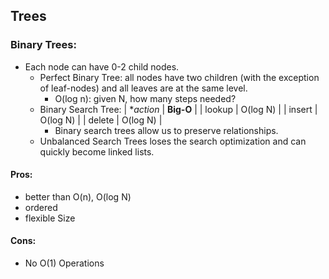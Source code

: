 ## Trees

### Binary Trees:
* Each node can have 0-2 child nodes.
  * Perfect Binary Tree: all nodes have two children (with the exception of leaf-nodes) and all leaves are at the same level.
    * O(log n): given N, how many steps needed?
  * Binary Search Tree:
    | **action* | **Big-O** |
    | lookup    | O(log N) |
    | insert    | O(log N) |
    | delete    | O(log N) |
    * Binary search trees allow us to preserve relationships.
  * Unbalanced Search Trees loses the search optimization and can quickly become linked lists.


#### Pros:
* better than O(n), O(log N)
* ordered
* flexible Size

#### Cons:
* No O(1) Operations